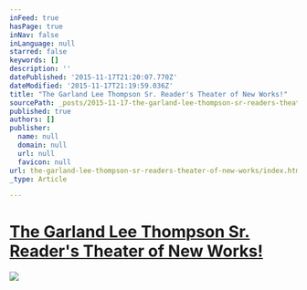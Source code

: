 ```yaml
---
inFeed: true
hasPage: true
inNav: false
inLanguage: null
starred: false
keywords: []
description: ''
datePublished: '2015-11-17T21:20:07.770Z'
dateModified: '2015-11-17T21:19:59.036Z'
title: "The Garland Lee Thompson Sr. Reader's Theater of New Works!"
sourcePath: _posts/2015-11-17-the-garland-lee-thompson-sr-readers-theater-of-new-works.md
published: true
authors: []
publisher:
  name: null
  domain: null
  url: null
  favicon: null
url: the-garland-lee-thompson-sr-readers-theater-of-new-works/index.html
_type: Article

---
```

# [The Garland Lee Thompson Sr. Reader's Theater of New Works!][0]
![](https://the-grid-user-content.s3-us-west-2.amazonaws.com/cda4848b-585d-408c-81fd-d209bf9f5347.jpg)

[0]: nbtf.org